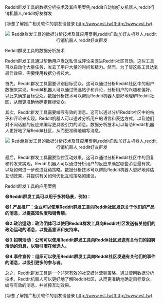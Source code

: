 Reddit群发工具的数据分析技术及其应用案例,reddit自动加好友机器人,reddit行销机器人,reddit好友群发

[😍想了解推广相关软件的朋友请登录 http://www.vst.tw](http://www.vst.tw)

 <center><img src="https://vst.tw/MP4/tuiguang/png/7.png" alt="Reddit群发工具的数据分析技术及其应用案例,reddit自动加好友机器人,reddit行销机器人,reddit好友群发"></center>

Reddit群发工具的数据分析技术

Reddit群发工具通过帮助用户发送私信或评论来促进Reddit社区互动。这些工具可以自动化大量任务，省去了用户大量的时间和精力。然而，为了使这些工具达到最佳效果，需要使用数据分析技术。

首先，Reddit群发工具需要识别目标受众。这可以通过分析Reddit社区中的用户数据来实现。Reddit机器人可以通过筛选帖子和评论，分析用户的兴趣和偏好，以此来确定目标受众。数据分析技术可以帮助Reddit机器人更好地理解Reddit社区，从而更准确地确定目标受众。

其次，Reddit群发工具需要编写有效的消息。这可以通过分析Reddit社区中的帖子和评论来实现。Reddit机器人可以通过分析用户的语言和表达方式，以及他们对不同话题的反应来编写更具吸引力的消息。数据分析技术可以帮助Reddit机器人更好地了解Reddit社区，从而更准确地编写消息。

 <center><img src="https://vst.tw/MP4/tuiguang/png/5.png" alt="Reddit群发工具的数据分析技术及其应用案例,reddit自动加好友机器人,reddit行销机器人,reddit好友群发"></center>

最后，Reddit群发工具需要监控互动效果。这可以通过分析Reddit社区中的回复和转发来实现。Reddit机器人可以通过分析用户的反应来确定哪些消息最有效，以及如何进一步改进互动策略。数据分析技术可以帮助Reddit机器人更好地评估互动效果，并提供有关如何优化互动策略的建议。

Reddit群发工具的应用案例

**😄Reddit群发工具可以用于多种场景，例如：**

**😄1.产品推广：企业可以使用Reddit群发工具向Reddit社区发送关于他们的产品的消息，以提高知名度和销售额。**

**😄2.政治运动：政治团体可以使用Reddit群发工具向Reddit社区发送有关他们的政治运动的消息，以提高意识和支持率。**

**😄3.招聘活动：公司可以使用Reddit群发工具向Reddit社区发送有关他们的招聘活动的消息，以吸引潜在候选人。**

**😄4.事件宣传：组织可以使用Reddit群发工具向Reddit社区发送有关他们的事件的消息，以吸引更多的参与者。**

总之，Reddit群发工具是一个非常有效的社交媒体营销策略。通过使用数据分析技术，Reddit机器人可以更好地了解Reddit社区，从而更准确地确定目标受众，编写有效的消息，并监控互动效果。

[😍想了解推广相关软件的朋友请登录 http://www.vst.tw](http://www.vst.tw)



